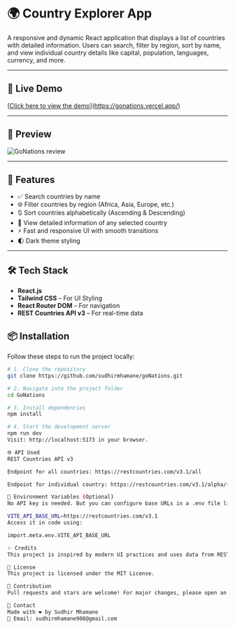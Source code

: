 # 🌍 Country Explorer App

A responsive and dynamic React application that displays a list of countries with detailed information. 
Users can search,
filter by region,
sort by name, and 
view individual country details like 
capital, population, languages, currency, and more.

---

## 🚀 Live Demo

[[Click here to view the demo](#)](https://gonations.vercel.app/) 

---

## 📸 Preview

![GoNations review](![GoNations](https://github.com/user-attachments/assets/e8d4df9a-5a5f-462c-9e9d-659fecb4ad9e)
)

---

## 🧩 Features

- ✅ Search countries by name  
- 🌐 Filter countries by region (Africa, Asia, Europe, etc.)  
- 🔃 Sort countries alphabetically (Ascending & Descending)  
- 📄 View detailed information of any selected country  
- ⚡ Fast and responsive UI with smooth transitions  
- 🌓 Dark theme styling  

---

## 🛠️ Tech Stack

- **React.js**
- **Tailwind CSS** – For UI Styling  
- **React Router DOM** – For navigation  
- **REST Countries API v3** – For real-time data  

## 📦 Installation

Follow these steps to run the project locally:

```bash
# 1. Clone the repository
git clone https://github.com/sudhirmhamane/goNations.git

# 2. Navigate into the project folder
cd GoNations

# 3. Install dependencies
npm install

# 4. Start the development server
npm run dev
Visit: http://localhost:5173 in your browser.

🌐 API Used
REST Countries API v3

Endpoint for all countries: https://restcountries.com/v3.1/all

Endpoint for individual country: https://restcountries.com/v3.1/alpha/{code}

📁 Environment Variables (Optional)
No API key is needed. But you can configure base URLs in a .env file like:

VITE_API_BASE_URL=https://restcountries.com/v3.1
Access it in code using:

import.meta.env.VITE_API_BASE_URL

✨ Credits
This project is inspired by modern UI practices and uses data from REST Countries API.

📜 License
This project is licensed under the MIT License.

🙌 Contribution
Pull requests and stars are welcome! For major changes, please open an issue first to discuss what you would like to change.

💬 Contact
Made with ❤️ by Sudhir Mhamane
📧 Email: sudhirmhamane908@gmail.com
